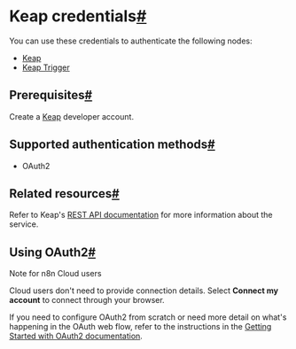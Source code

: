 [](https://github.com/n8n-io/n8n-docs/edit/main/docs/integrations/builtin/credentials/keap.md "Edit this page")

# Keap credentials[#](#keap-credentials "Permanent link")

You can use these credentials to authenticate the following nodes:

*   [Keap](../../app-nodes/n8n-nodes-base.keap/)
*   [Keap Trigger](../../trigger-nodes/n8n-nodes-base.keaptrigger/)

## Prerequisites[#](#prerequisites "Permanent link")

Create a [Keap](https://developer.keap.com/) developer account.

## Supported authentication methods[#](#supported-authentication-methods "Permanent link")

*   OAuth2

## Related resources[#](#related-resources "Permanent link")

Refer to Keap's [REST API documentation](https://developer.keap.com/docs/restv2/) for more information about the service.

## Using OAuth2[#](#using-oauth2 "Permanent link")

Note for n8n Cloud users

Cloud users don't need to provide connection details. Select **Connect my account** to connect through your browser.

If you need to configure OAuth2 from scratch or need more detail on what's happening in the OAuth web flow, refer to the instructions in the [Getting Started with OAuth2 documentation](https://developer.keap.com/getting-started-oauth-keys/).